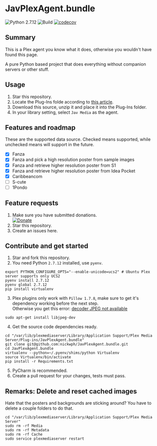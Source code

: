 # JavPlexAgent.bundle

![Python 2.7.12](https://img.shields.io/badge/python-2.7.12-3776AB.svg?logo=python&logoColor=white)
![Build](https://github.com/nickwph/JavPlexAgent.bundle/workflows/build/badge.svg)
[![codecov](https://codecov.io/gh/nickwph/JavPlexAgent.bundle/branch/master/graph/badge.svg)](https://codecov.io/gh/nickwph/JavPlexAgent.bundle)

## Summary

This is a Plex agent you know what it does, otherwise you wouldn't have found this page.

A pure Python based project that does everything without companion servers or other stuff. 

## Usage

1. Star this repository.
2. Locate the Plug-Ins folde according to [this article](https://support.plex.tv/articles/201106098-how-do-i-find-the-plug-ins-folder/).
3. Download this source, unzip it and place it into the Plug-Ins folder.
4. In your library setting, select `Jav Media` as the agent.

## Features and roadmap

These are the supported data source. Checked means supported, while unchecked means will support in the future.

- [x] Fanza
- [x] Fanza and pick a high resolution poster from sample images
- [x] Fanza and retrieve higher resolution poster from S1
- [x] Fanza and retrieve higher resolution poster from Idea Pocket 
- [x] Caribbeancom
- [ ] S-cute
- [ ] 1Pondo

## Feature requests

1. Make sure you have submitted donations.  
[![Donate](https://www.paypalobjects.com/en_US/i/btn/btn_donateCC_LG.gif)](https://www.paypal.com/cgi-bin/webscr?cmd=_s-xclick&hosted_button_id=UKKJEAK6TGKGE&source=url)
2. Star this repository.
3. Create an issues here.

## Contribute and get started

1. Star and fork this repository.
2. You need Python `2.7.12` installed, use `pyenv`.
```shell script
export PYTHON_CONFIGURE_OPTS="--enable-unicode=ucs2" # Ubuntu Plex server supports only UCS2
pyenv install 2.7.12
pyenv global 2.7.12
pip install virtualenv
```
3. Plex plugins only work with `Pillow 1.7.8`, make sure to get it's dependency working before the next step.  
Otherwise you get this error: [decoder JPEG not available](https://stackoverflow.com/q/8915296)
```shell script
sudo apt-get install libjpeg-dev
```
4. Get the source code dependencies ready.
```shell script
cd "/var/lib/plexmediaserver/Library/Application Support/Plex Media Server/Plug-ins/JavPlexAgent.bundle"
git clone git@github.com:nickwph/JavPlexAgent.bundle.git
cd JavPlexAgent.bundle
virtualenv --python=~/.pyenv/shims/python Virtualenv
source Virtualenv/bin/activate
pip install -r Requirements.txt
```
5. PyCharm is recommended.
6. Create a pull request for your changes, tests must pass.

## Remarks: Delete and reset cached images

Hate that the posters and backgrounds are sticking around? You have to delete a couple folders to do that.
```shell script
cd "/var/lib/plexmediaserver/Library/Application Support/Plex Media Server"
sudo rm -rf Media
sudo rm -rf Metadata
sudo rm -rf Cache
sudo service plexmediaserver restart
```
